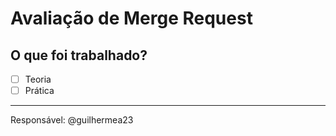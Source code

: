 # Avaliação de Merge Request

## O que foi trabalhado?

- [ ] Teoria
- [ ] Prática

---

Responsável: @guilhermea23
